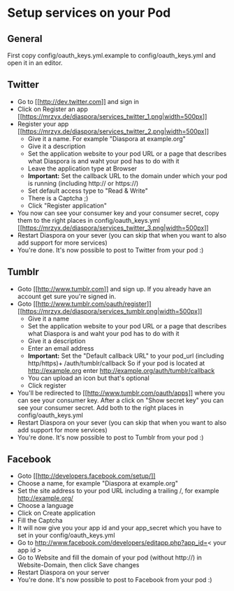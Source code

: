 # Setup services on your Pod

## General

First copy config/oauth_keys.yml.example to config/oauth_keys.yml and open it in an editor.

## Twitter

* Go to [[http://dev.twitter.com]] and sign in
* Click on Register an app     
[[https://mrzyx.de/diaspora/services_twitter_1.png|width=500px]]
* Register your app   
[[https://mrzyx.de/diaspora/services_twitter_2.png|width=500px]]
    * Give it a name.  For example "Diaspora at example.org"
    * Give it a description
    * Set the application website to your pod URL or a page that describes what Diaspora is and waht your pod has to do with it
    * Leave the application type at Browser
    * **Important:** Set the callback URL to the domain under which your pod is running (including http:// or https://)
    * Set default access type to "Read & Write"
    * There is a Captcha  ;)
    * Click "Register application"
* You now can see your consumer key and your consumer secret, copy them to the right places in config/oauth_keys.yml   
[[https://mrzyx.de/diaspora/services_twitter_3.png|width=500px]]
* Restart Diaspora on your sever (you can skip that when you want to also add support for more services) 
* You're done. It's now possible to post to Twitter from your pod :)

## Tumblr

* Goto [[http://www.tumblr.com]] and sign up. If you already have an account get sure you're signed in.
* Goto [[http://www.tumblr.com/oauth/register]] [[https://mrzyx.de/diaspora/services_tumblr.png|width=500px]]
    * Give it a name
    * Set the application website to your pod URL or a page that describes what Diaspora is and waht your pod has to do with it
    * Give it a description
    * Enter an email address
    * **Important:** Set the "Default callback URL" to your pod_url (including http/https)+ /auth/tumblr/callback So if your pod is located at http://example.org enter http://example.org/auth/tumblr/callback
    * You can upload an icon but that's optional
    * Click register
* You'll be redirected to [[http://www.tumblr.com/oauth/apps]] where you can see your consumer key. After a click on "Show secret key" you can see your consumer secret. Add both to the right places in config/oauth_keys.yml
* Restart Diaspora on your sever (you can skip that when you want to also add support for more services) 
* You're done. It's now possible to post to Tumblr from your pod :)


## Facebook

* Goto [[http://developers.facebook.com/setup/]]
* Choose a name, for example "Diaspora at example.org"
* Set the site address to your pod URL including a trailing /, for example http://example.org/
* Choose a language
* Click on Create application
* Fill the Captcha
* It will now give you your app id and your app_secret which you have to set in your config/oauth_keys.yml
* Go to http://www.facebook.com/developers/editapp.php?app_id=< your app id >
* Go to Website and fill the domain of your pod (without http://) in Website-Domain, then click Save changes
* Restart Diaspora on your server
* You're done. It's now possible to post to Facebook from your pod :)